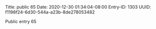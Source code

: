 Title: public 65
Date: 2020-12-30 01:34:04-08:00
Entry-ID: 1303
UUID: f1198f24-6d30-544a-a23b-8de278053482

Public entry 65